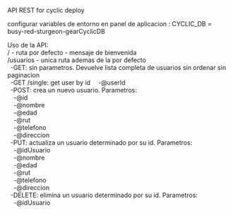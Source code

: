 API REST for cyclic deploy

configurar variables de entorno en panel de aplicacion <variables>:
CYCLIC_DB = busy-red-sturgeon-gearCyclicDB

Uso de la API:  
/ - ruta por defecto - mensaje de bienvenida  
/usuarios - unica ruta ademas de la por defecto  
&ensp;-GET: sin parametros. Devuelve lista completa de usuarios sin ordenar sin paginacion  
&ensp;-GET /single: get user by id
&ensp;&ensp;-@userId  
&ensp;-POST: crea un nuevo usuario. Parametros:  
&ensp;&ensp;-@id  
&ensp;&ensp;-@nombre  
&ensp;&ensp;-@edad  
&ensp;&ensp;-@rut  
&ensp;&ensp;-@telefono  
&ensp;&ensp;-@direccion  
&ensp;-PUT: actualiza un usuario determinado por su id. Parametros:  
&ensp;&ensp;-@idUsuario  
&ensp;&ensp;-@nombre  
&ensp;&ensp;-@edad  
&ensp;&ensp;-@rut  
&ensp;&ensp;-@telefono  
&ensp;&ensp;-@direccion  
&ensp;-DELETE: elimina un usuario determinado por su id. Parametros:  
&ensp;&ensp;-@idUsuario
